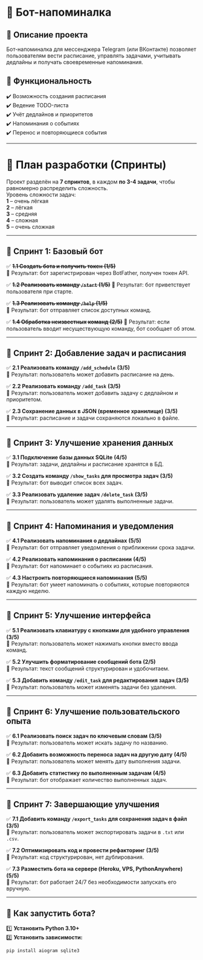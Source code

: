 # 📅 Бот-напоминалка

## 📌 Описание проекта  
Бот-напоминалка для мессенджера Telegram (или ВКонтакте) позволяет пользователям вести расписание, управлять задачами, учитывать дедлайны и получать своевременные напоминания.

## 🚀 Функциональность  
✔️ Возможность создания расписания  
✔️ Ведение TODO-листа  
✔️ Учёт дедлайнов и приоритетов  
✔️ Напоминания о событиях  
✔️ Перенос и повторяющиеся события  

---

# 📆 **План разработки (Спринты)**  
Проект разделён на **7 спринтов**, в каждом **по 3-4 задачи**, чтобы равномерно распределить сложность.  
Уровень сложности задач:  
**1** – очень лёгкая  
**2** – лёгкая  
**3** – средняя  
**4** – сложная  
**5** – очень сложная  

---

## **🔹 Спринт 1: Базовый бот**  
✅ ~~**1.1 Создать бота и получить токен** **(1/5)**~~  
🔹 Результат: бот зарегистрирован через BotFather, получен токен API. 

✅ ~~**1.2 Реализовать команду `/start`** **(1/5)**~~ 
🔹 Результат: бот приветствует пользователя при старте.  

✅ ~~**1.3 Реализовать команду `/help`** **(1/5)**~~  
🔹 Результат: бот отправляет список доступных команд.  

✅ ~~**1.4 Обработка неизвестных команд** **(2/5)**~~
🔹 Результат: если пользователь вводит несуществующую команду, бот сообщает об этом.  

---

## **🔹 Спринт 2: Добавление задач и расписания**  
✅ **2.1 Реализовать команду `/add_schedule`** **(3/5)**  
🔹 Результат: пользователь может добавить расписание на день.  

✅ **2.2 Реализовать команду `/add_task`** **(3/5)**  
🔹 Результат: пользователь может добавить задачу с дедлайном и приоритетом.  

✅ **2.3 Сохранение данных в JSON (временное хранилище)** **(3/5)**  
🔹 Результат: расписание и задачи сохраняются локально в файле.  

---

## **🔹 Спринт 3: Улучшение хранения данных**  
✅ **3.1 Подключение базы данных SQLite** **(4/5)**  
🔹 Результат: задачи, дедлайны и расписание хранятся в БД.  

✅ **3.2 Создать команду `/show_tasks` для просмотра задач** **(3/5)**  
🔹 Результат: бот выводит список всех задач.  

✅ **3.3 Реализовать удаление задач `/delete_task`** **(3/5)**  
🔹 Результат: пользователь может удалять выполненные задачи.  

---

## **🔹 Спринт 4: Напоминания и уведомления**  
✅ **4.1 Реализовать напоминания о дедлайнах** **(5/5)**  
🔹 Результат: бот отправляет уведомления о приближении срока задачи.  

✅ **4.2 Реализовать напоминания о расписании** **(4/5)**  
🔹 Результат: бот напоминает о событиях из расписания.  

✅ **4.3 Настроить повторяющиеся напоминания** **(5/5)**  
🔹 Результат: бот умеет напоминать о событиях, которые повторяются каждую неделю.  

---

## **🔹 Спринт 5: Улучшение интерфейса**  
✅ **5.1 Реализовать клавиатуру с кнопками для удобного управления** **(3/5)**  
🔹 Результат: пользователь может нажимать кнопки вместо ввода команд.  

✅ **5.2 Улучшить форматирование сообщений бота** **(2/5)**  
🔹 Результат: текст сообщений структурирован и удобочитаем.  

✅ **5.3 Добавить команду `/edit_task` для редактирования задач** **(3/5)**  
🔹 Результат: пользователь может изменять задачи без удаления.  

---

## **🔹 Спринт 6: Улучшение пользовательского опыта**  
✅ **6.1 Реализовать поиск задач по ключевым словам** **(3/5)**  
🔹 Результат: пользователь может искать задачу по названию.  

✅ **6.2 Добавить возможность переноса задач на другую дату** **(4/5)**  
🔹 Результат: пользователь может менять дату выполнения задачи.  

✅ **6.3 Добавить статистику по выполненным задачам** **(4/5)**  
🔹 Результат: бот отображает количество выполненных задач.  

---

## **🔹 Спринт 7: Завершающие улучшения**  
✅ **7.1 Добавить команду `/export_tasks` для сохранения задач в файл** **(3/5)**  
🔹 Результат: пользователь может экспортировать задачи в `.txt` или `.csv`.  

✅ **7.2 Оптимизировать код и провести рефакторинг** **(3/5)**  
🔹 Результат: код структурирован, нет дублирования.  

✅ **7.3 Разместить бота на сервере (Heroku, VPS, PythonAnywhere)** **(5/5)**  
🔹 Результат: бот работает 24/7 без необходимости запускать его вручную.  

---

## 🚀 **Как запустить бота?**  
1️⃣ **Установить Python 3.10+**  
2️⃣ **Установить зависимости:**  
```bash
pip install aiogram sqlite3
